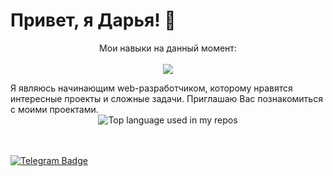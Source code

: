 # Привет, я Дарья! 👋
<p align="center">
  Мои навыки на данный момент:
  <br/>
  <br/>
  <a href="https://skillicons.dev">
    <img src="https://skillicons.dev/icons?i=git,github,css,html,js,figma,scss,vue,webpack" />
  </a>
</p>
Я являюсь начинающим web-разработчиком, которому нравятся интересные проекты и сложные задачи. Приглашаю Вас познакомиться с моими проектами.  

<br/>

<div align="center">
  <img width="" src="https://github-readme-stats.vercel.app/api/top-langs/?username=DaryaAnton&layout=compact&hide_title=1&card_width=300" alt="Top language used in my repos" />
  <br />
<!--   <small>Обожаю верстать 😛</small> -->
  <br />
  <br />
</div>

[![Telegram Badge](https://img.shields.io/badge/Telegram-blue?style=for-the-badge&logo=telegram&logoColor=white)](https://t.me/DaryaZagi)



